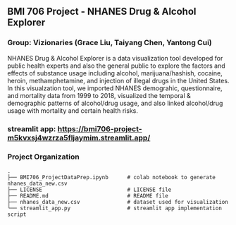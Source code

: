 ## BMI 706 Project - NHANES Drug & Alcohol Explorer
### Group: Vizionaries (Grace Liu, Taiyang Chen, Yantong Cui)

NHANES Drug & Alcohol Explorer is a data visualization tool developed for public health experts and also the general public to explore the factors and effects of substance usage including alcohol, marijuana/hashish, cocaine, heroin, methamphetamine, and injection of illegal drugs in the United States. In this visualzation tool, we imported NHANES demograhic, questionnaire, and mortality data from 1999 to 2018, visualized the temporal & demographic patterns of alcohol/drug usage, and also linked alcohol/drug usage with mortality and certain health risks. 

### streamlit app: https://bmi706-project-m5kvxsj4wzrza5fljaymim.streamlit.app/ 

### Project Organization
```
.
├── BMI706_ProjectDataPrep.ipynb      # colab notebook to generate nhanes_data_new.csv
├── LICENSE                           # LICENSE file
├── README.md                         # README file
├── nhanes_data_new.csv               # dataset used for visualization
└── streamlit_app.py                  # streamlit app implementation script

```

